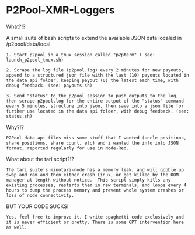 # P2Pool-XMR-Loggers

What?!?

  A small suite of bash scripts to extend the available JSON data localed in /p2pool/data/local.
  
    1. Start p2pool in a tmux session called "p2pterm" ( see: launch_p2pool_tmux.sh)
       
    2. Scrape the log file (p2pool.log) every 2 minutes for new payouts, append to a structured json file with the last (10) payouts located in the data api folder, keeping payout (0) the latest each time, with debug feedback. (see: payouts.sh)
       
    3. Send "status" to the p2pool session to push outputs to the log, then scrape p2pool.log for the entire output of the "status" command every 5 minutes, structure into json, then save into a json file for further use located in the data api folder, with debug feedback. (see: status.sh)

Why?!?

    P2Pool data api files miss some stuff that I wanted (uncle positions, share positions, share count, etc) and i wanted the info into JSON format, reported regularly for use in Node-Red.


What about the tari script?!?

    The tari suite's minotari-node has a memory leak, and will gobble up swap and ram and then either crash Linux, or get killed by the OOM manager at length without notice.  This script simply kills any existing processes, restarts them in new terminals, and loops every 4 hours to dump the process memory and prevent whole system crashes or loss of node connectivity.

BUT YOUR CODE SUCKS!
  
    Yes, feel free to improve it. I write spaghetti code exclusively and it is never efficient or pretty. There is some GPT intervention here as well.
